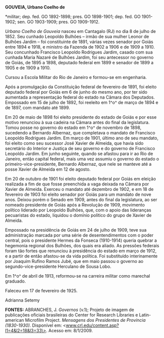 **GOUVEIA, Urbano Coelho de**

\*militar; dep. fed. GO 1892-1898; pres. GO 1898-1901; dep. fed. GO
1901-1902; sen. GO 1903-1909; pres. GO 1909-1912.

*Urbano Coelho de Gouveia* nasceu em Cantagalo (RJ) no dia 8 de julho de
1852. Seu cunhado Leopoldo Bulhões – irmão de sua mulher Leonor de
Bulhões Jardim – foi constituinte de 1891, várias vezes senador por
Goiás entre 1894 e 1918, e ministro da Fazenda de 1902 a 1906 e de 1909
a 1910. Seu concunhado Francisco Leopoldo Rodrigues Jardim, casado com
sua cunhada Maria Nazaré de Bulhões Jardim, foi seu antecessor no
governo de Goiás, de 1895 a 1898, deputado federal em 1899 e senador de
1899 a 1905 e de 1909 a 1910.

Cursou a Escola Militar do Rio de Janeiro e formou-se em engenharia.

Após a promulgação da Constituição federal de fevereiro de 1891, foi
eleito deputado federal por Goiás em 6 de junho do mesmo ano, por ter
sido aumentada a representação federal do estado na Câmara dos
Deputados. Empossado em 15 de julho de 1892, foi reeleito em 1^o^ de
março de 1894 e de 1897, com mandato até 1899.

Em 20 de maio de 1898 foi eleito presidente do estado de Goiás e por
esse motivo renunciou à sua cadeira na Câmara antes do final da
legislatura. Tomou posse no governo do estado em 1^o^ de novembro de
1898, sucedendo a Bernardo Albernaz, que completava o mandato de
Francisco Leopoldo Rodrigues Jardim. Em março de 1901, último ano de seu
mandato, foi eleito como seu sucessor José Xavier de Almeida, que havia
sido secretário do Interior e Justiça de seu governo e do governo de
Francisco Leopoldo Jardim. Em junho seguinte, quando se afastou para ir
ao Rio de Janeiro, então capital federal, mais uma vez assumiu o governo
do estado o primeiro-vice-presidente, Bernardo Albernaz, que nele se
manteve até a posse Xavier de Almeida em 12 de agosto.

Em 20 de outubro de 1901 foi eleito deputado federal por Goiás em
eleição realizada a fim de que fosse preenchida a vaga deixada na Câmara
por Xavier de Almeida. Exerceu o mandato até dezembro de 1902, e em 18
de fevereiro de 1903 foi eleito senador por Goiás para um mandato de
nove anos. Deixou porém o Senado em 1909, antes do final da legislatura,
ao ser nomeado presidente de Goiás após a Revolução de 1909, movimento
político liderado por Leopoldo Bulhões, que, com o apoio das lideranças
pecuaristas do estado, liquidou o domínio político do grupo de Xavier de
Almeida.

Empossado na presidência de Goiás em 24 de julho de 1909, teve sua
administração marcada por uma série de desentendimentos com o poder
central, pois o presidente Hermes da Fonseca (1910-1914) queria quebrar
a hegemonia regional dos Bulhões, dos quais era aliado. As pressões
federais foram tão fortes que renunciou à presidência do estado em março
de 1912, e a partir de então afastou-se da vida política. Foi
substituído interinamente por Joaquim Rufino Ramos Jubé, que em maio
passou o governo ao segundo-vice-presidente Herculano de Sousa Lobo.

Em 1^o^ de abril de 1913, reformou-se na carreira militar como marechal
graduado.

Faleceu em 17 de fevereiro de 1925.

Adrianna Setemy

**FONTES:** ABRANCHES, J. *Governos* (v.1); Projeto de imagem de
publicações oficiais brasileiras do Center for Research Libraries e
Latin-american Microfilm Project. *Mensagens dos Presidentes de
Província (1830-1930).* Disponível em:
\<www.crl.edu/content.asp?l1=4&l2=18&l3=33\>. Acesso em: 8/1/2009.
